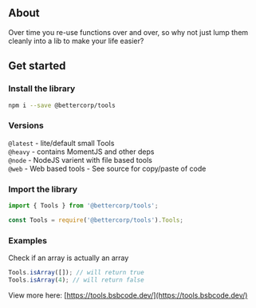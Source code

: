 ## About

Over time you re-use functions over and over, so why not just lump them cleanly into a lib to make your life easier? 
  
## Get started

### Install the library  
```bash
npm i --save @bettercorp/tools
```

### Versions  
`@latest` - lite/default small Tools  
`@heavy` - contains MomentJS and other deps  
`@node` - NodeJS varient with file based tools  
`@web` - Web based tools - See source for copy/paste of code  

### Import the library  
```typescript
import { Tools } from '@bettercorp/tools';
```
```javascript
const Tools = require('@bettercorp/tools').Tools;
```

### Examples  

Check if an array is actually an array  
```typescript
Tools.isArray([]); // will return true
Tools.isArray(4); // will return false
```

View more here: [https://tools.bsbcode.dev/](https://tools.bsbcode.dev/)